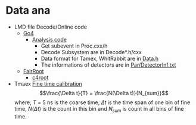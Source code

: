 # Data ana
  - LMD file Decode/Online code
    - [Go4](https://github.com/go4org/go4)
      - [Analysis code](Go4/AnaCode/) 
        - Get subevent in  Proc.cxx/h
        - Decode Subsystem are in Decode*.h/cxx
        - Data format for Tamex, WhitRabbit are in [Data.h](Go4/AnaCode/DecodeSubSystem1.1/Data.h)
        - The informations of detectors are in [Par/DetectorInf.txt](Go4/AnaCode/DecodeSubSystem1.1/Par/DetectorInf.txt)
    - [FairRoot](https://github.com/FairRootGroup/FairRoot)
      - [c4root](https://github.com/cej25/c4Root) 
  - Tmaex [Fine time calibration](https://ieeexplore.ieee.org/document/571882)
    $$\frac{\Delta t}{T} = \frac{N(\Delta t)}{N_{sum}}$$
    where, $T$ = 5 ns is the coarse time, $\Delta t$ is the time span of one bin of fine time, $N(\Delta t)$ is the count in this bin  and $N_{sum}$ is count in all bins of fine time.
